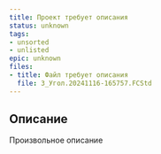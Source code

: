 ```yaml
---
title: Проект требует описания
status: unknown
tags:
- unsorted
- unlisted
epic: unknown
files:
- title: Файл требует описания
  file: 3_Угол.20241116-165757.FCStd
---
```



## Описание

Произвольное описание